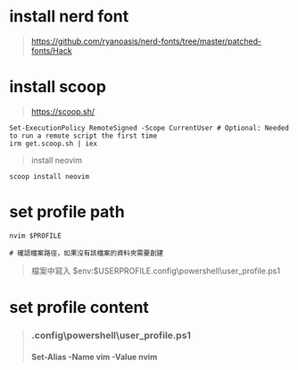# install nerd font

> https://github.com/ryanoasis/nerd-fonts/tree/master/patched-fonts/Hack

# install scoop

> https://scoop.sh/
```script
Set-ExecutionPolicy RemoteSigned -Scope CurrentUser # Optional: Needed to run a remote script the first time
irm get.scoop.sh | iex
```
> install neovim

```script
scoop install neovim
```

# set profile path

```script
nvim $PROFILE

# 確認檔案路徑，如果沒有該檔案的資料夾需要創建
```
> 檔案中寫入
> \$env:$USERPROFILE\.config\powershell\user_profile.ps1

# set profile content

> ### .config\powershell\user_profile.ps1
> #### Set-Alias -Name vim -Value nvim
